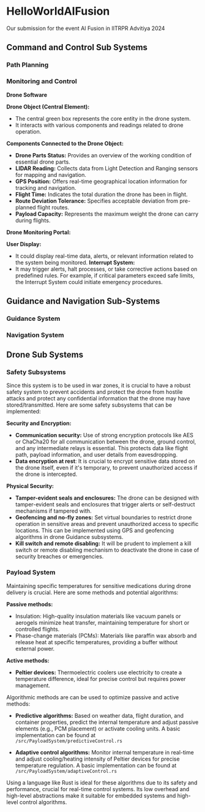 # HelloWorldAIFusion
Our submission for the event AI Fusion in IITRPR Advitiya 2024 

## Command and Control Sub Systems
### Path Planning 

### Monitoring and Control
**Drone Software**

**Drone Object (Central Element):**
- The central green box represents the core entity in the drone system.
- It interacts with various components and readings related to drone operation.
  
**Components Connected to the Drone Object:**
- **Drone Parts Status:** Provides an overview of the working condition of essential drone parts.
- **LIDAR Reading:** Collects data from Light Detection and Ranging sensors for mapping and navigation.
- **GPS Position:** Offers real-time geographical location information for tracking and navigation.
- **Flight Time:** Indicates the total duration the drone has been in flight.
- **Route Deviation Tolerance:** Specifies acceptable deviation from pre-planned flight routes.
- **Payload Capacity:** Represents the maximum weight the drone can carry during flights.

**Drone Monitoring Portal:**

**User Display:**
- It could display real-time data, alerts, or relevant information related to the system being monitored.
**Interrupt System:**
- It may trigger alerts, halt processes, or take corrective actions based on predefined rules. For example, if critical parameters exceed safe limits, the Interrupt System could initiate emergency procedures.

## Guidance and Navigation Sub-Systems

### Guidance System

### Navigation System

## Drone Sub Systems

### Safety Subsystems
Since this system is to be used in war zones, it is crucial to have a robust safety system to prevent accidents and protect the drone from hostile attacks and protect any confidential information that the drone may have stored/transmitted. Here are some safety subsystems that can be implemented:

**Security and Encryption:**

- **Communication security:** Use of strong encryption protocols like AES or ChaCha20 for all communication between the drone, ground control, and any intermediate relays is essential. This protects data like flight path, payload information, and user details from eavesdropping.
- **Data encryption at rest**: It is crucial to encrypt sensitive data stored on the drone itself, even if it's temporary, to prevent unauthorized access if the drone is intercepted.

**Physical Security:**

- **Tamper-evident seals and enclosures:** The drone can be designed with tamper-evident seals and enclosures that trigger alerts or self-destruct mechanisms if tampered with.
- **Geofencing and no-fly zones:** Set virtual boundaries to restrict drone operation in sensitive areas and prevent unauthorized access to specific locations. This can be implemented using GPS and geofencing algorithms in drone Guidance subsystems.
- **Kill switch and remote disabling:** It will be prudent to implement a kill switch or remote disabling mechanism to deactivate the drone in case of security breaches or emergencies.

### Payload System
Maintaining specific temperatures for sensitive medications during drone delivery is crucial. Here are some methods and potential algorithms:

**Passive methods:**
- Insulation: High-quality insulation materials like vacuum panels or aerogels minimize heat transfer, maintaining temperature for short or controlled flights.
- Phase-change materials (PCMs): Materials like paraffin wax absorb and release heat at specific temperatures, providing a buffer without external power.

**Active methods:**

- **Peltier devices:** Thermoelectric coolers use electricity to create a temperature difference, ideal for precise control but requires power management.

Algorithmic methods are can be used to optimize passive and active methods:

- **Predictive algorithms:** Based on weather data, flight duration, and container properties, predict the internal temperature and adjust passive elements (e.g., PCM placement) or activate cooling units. A basic implementation can be found at `/src/PayloadSystem/predictiveControl.rs`

- **Adaptive control algorithms:** Monitor internal temperature in real-time and adjust cooling/heating intensity of Peltier devices for precise temperature regulation. A basic implementation can be found at `/src/PayloadSystem/adaptiveControl.rs`

Using a language like Rust is ideal for these algorithms due to its safety and performance, crucial for real-time control systems. Its low overhead and high-level abstractions make it suitable for embedded systems and high-level control algorithms.

